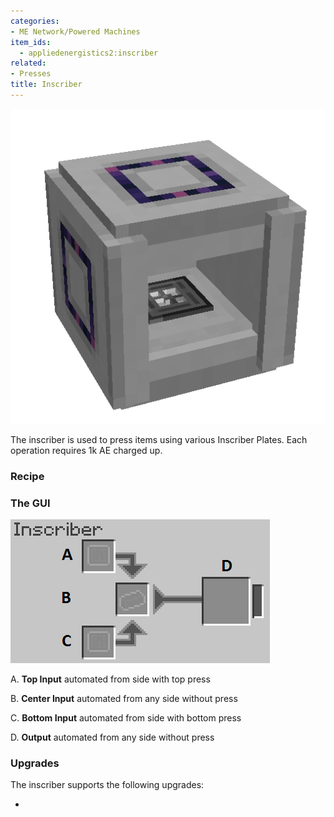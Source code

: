 ```yaml
---
categories:
- ME Network/Powered Machines
item_ids:
  - appliedenergistics2:inscriber
related:
- Presses
title: Inscriber
---
```


![A Picture of an Inscriber with a press pattern in it.](../../../../public/large/inscriber.png)

The inscriber is used to press items using various Inscriber Plates. Each operation requires 1k AE charged up.

<CategoryIndex category="Presses" />

### Recipe

<RecipeFor id="appliedenergistics2:inscriber"/>

### The GUI

![Inscriber GUI](../../../../public/assets/content/inscriberGUI.png)

A. **Top Input** automated from side with top press

B. **Center Input** automated from any side without press

C. **Bottom Input** automated from side with bottom press

D. **Output** automated from any side without press

### Upgrades

The inscriber supports the following upgrades:

- <ItemLink id="appliedenergistics2:speed_card" />
